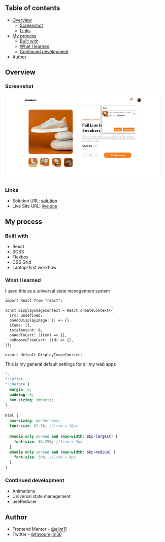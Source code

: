 ## Table of contents

- [Overview](#overview)
  - [Screenshot](#screenshot)
  - [Links](#links)
- [My process](#my-process)
  - [Built with](#built-with)
  - [What I learned](#what-i-learned)
  - [Continued development](#continued-development)
- [Author](#author)

## Overview

### Screenshot

![](./src/assets/Screenshot.jpg)

### Links

- Solution URL: [solution](https://www.frontendmentor.io/challenges/ecommerce-product-page-UPsZ9MJp6/hub/responsive-sneaker-shopping-web-app-with-react-and-scss-uIN55pQkf)
- Live Site URL: [ live site](https://ejim11.github.io/sneakers-shopping-web-app/)

## My process

### Built with

- React
- SCSS
- Flexbox
- CSS Grid
- Laptop-first workflow

### What I learned

I used this as a universal state management system

```React useContext
import React from "react";

const DisplayImageContext = React.createContext({
  src: undefined,
  onAddDisplayImage: () => {},
  items: [],
  totalAmount: 0,
  onAddToCart: (item) => {},
  onRemoveFromCart: (id) => {},
});

export default DisplayImageContext;

```

This is my general default settings for all my web apps

```scss
*,
*::after,
*::before {
  margin: 0;
  padding: 0;
  box-sizing: inherit;
}

html {
  box-sizing: border-box;
  font-size: 62.5%; //1rem = 10px

  @media only screen and (max-width: $bp-largest) {
    font-size: 56.25%; //1rem = 9px
  }
  @media only screen and (max-width: $bp-medium) {
    font-size: 50%; //1rem = 8px
  }
}
```

### Continued development

- Animations
- Universal state management
- useReducer

## Author

- Frontend Mentor - [@ejim11](https://www.frontendmentor.io/profile/ejim11)
- Twitter - [@favourejim56](https://www.twitter.com/@favourejim56)
